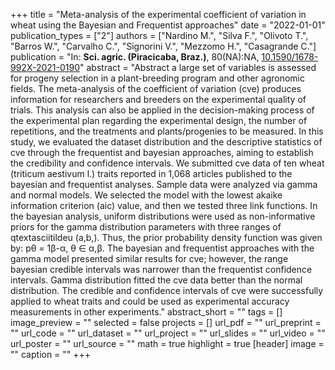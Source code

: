 +++
title = "Meta-analysis of the experimental coefficient of variation in wheat using the Bayesian and Frequentist approaches"
date = "2022-01-01"
publication_types = ["2"]
authors = ["Nardino M.", "Silva F.", "Olivoto T.", "Barros W.", "Carvalho C.", "Signorini V.", "Mezzomo H.", "Casagrande C."]
publication = "In: **Sci. agric. (Piracicaba, Braz.)**, 80(NA):NA, [10.1590/1678-992X-2021-0190](10.1590/1678-992X-2021-0190)"
abstract = "Abstract a large set of variables is assessed for progeny selection in a plant-breeding program and other agronomic fields. The meta-analysis of the coefficient of variation (cve) produces information for researchers and breeders on the experimental quality of trials. This analysis can also be applied in the decision-making process of the experimental plan regarding the experimental design, the number of repetitions, and the treatments and plants/progenies to be measured. In this study, we evaluated the dataset distribution and the descriptive statistics of cve through the frequentist and bayesian approaches, aiming to establish the credibility and confidence intervals. We submitted cve data of ten wheat (triticum aestivum l.) traits reported in 1,068 articles published to the bayesian and frequentist analyses. Sample data were analyzed via gamma and normal models. We selected the model with the lowest akaike information criterion (aic) value, and then we tested three link functions. In the bayesian analysis, uniform distributions were used as non-informative priors for the gamma distribution parameters with three ranges of qtextasciitildeu (a,b,). Thus, the prior probability density function was given by: pθ = 1β-α, θ ∈ α,β. The bayesian and frequentist approaches with the gamma model presented similar results for cve; however, the range bayesian credible intervals was narrower than the frequentist confidence intervals. Gamma distribution fitted the cve data better than the normal distribution. The credible and confidence intervals of cve were successfully applied to wheat traits and could be used as experimental accuracy measurements in other experiments."
abstract_short = ""
tags = []
image_preview = ""
selected = false
projects = []
url_pdf = ""
url_preprint = ""
url_code = ""
url_dataset = ""
url_project = ""
url_slides = ""
url_video = ""
url_poster = ""
url_source = ""
math = true
highlight = true
[header]
image = ""
caption = ""
+++
